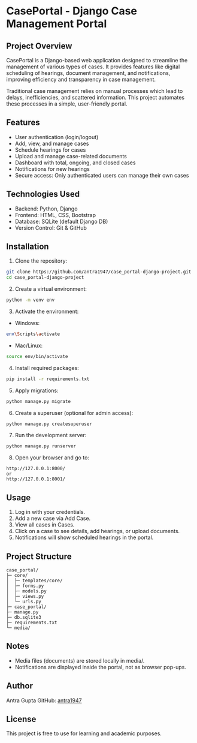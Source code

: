 # CasePortal - Django Case Management Portal

## Project Overview
CasePortal is a Django-based web application designed to streamline the management of various types of cases. It provides features like digital scheduling of hearings, document management, and notifications, improving efficiency and transparency in case management.

Traditional case management relies on manual processes which lead to delays, inefficiencies, and scattered information. This project automates these processes in a simple, user-friendly portal.

## Features
- User authentication (login/logout)
- Add, view, and manage cases
- Schedule hearings for cases
- Upload and manage case-related documents
- Dashboard with total, ongoing, and closed cases
- Notifications for new hearings
- Secure access: Only authenticated users can manage their own cases


## Technologies Used
- Backend: Python, Django  
- Frontend: HTML, CSS, Bootstrap  
- Database: SQLite (default Django DB)  
- Version Control: Git & GitHub  

## Installation

1. Clone the repository:
```bash
git clone https://github.com/antra1947/case_portal-django-project.git
cd case_portal-django-project
````

2. Create a virtual environment:

```bash
python -m venv env
```

3. Activate the environment:

* Windows:

```bash
env\Scripts\activate
```

* Mac/Linux:

```bash
source env/bin/activate
```

4. Install required packages:

```bash
pip install -r requirements.txt
```

5. Apply migrations:

```bash
python manage.py migrate
```

6. Create a superuser (optional for admin access):

```bash
python manage.py createsuperuser
```

7. Run the development server:

```bash
python manage.py runserver
```

8. Open your browser and go to:

```
http://127.0.0.1:8000/
or
http://127.0.0.1:8001/
```

## Usage

1. Log in with your credentials.
2. Add a new case via Add Case.
3. View all cases in Cases.
4. Click on a case to see details, add hearings, or upload documents.
5. Notifications will show scheduled hearings in the portal.

## Project Structure

```
case_portal/
├─ core/                 
│  ├─ templates/core/    
│  ├─ forms.py
│  ├─ models.py
│  ├─ views.py
│  └─ urls.py
├─ case_portal/          
├─ manage.py
├─ db.sqlite3            
├─ requirements.txt
└─ media/                
```

## Notes

* Media files (documents) are stored locally in media/.
* Notifications are displayed inside the portal, not as browser pop-ups.

## Author

Antra Gupta
GitHub: [antra1947](https://github.com/antra1947)

## License

This project is free to use for learning and academic purposes.

```
```
